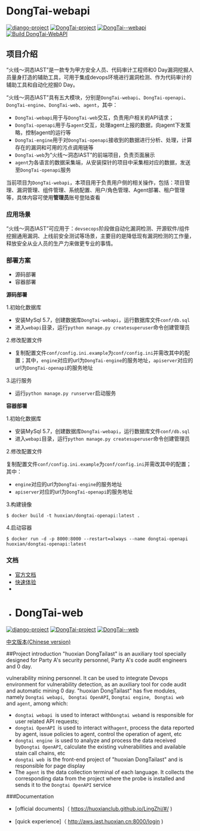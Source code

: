 # DongTai-webapi
[![django-project](https://img.shields.io/badge/django%20versions-3.0.3-blue)](https://www.djangoproject.com/)
[![DongTai-project](https://img.shields.io/badge/DongTai%20versions-beta-green)](https://huoxianclub.github.io/LingZhi/)
[![DongTai--webapi](https://img.shields.io/badge/DongTai--webapi-v1.0.0-lightgrey)](https://huoxianclub.github.io/LingZhi/#/doc/tutorial/quickstart)
[![Build DongTai-WebAPI](https://github.com/HXSecurity/DongTai-webapi/actions/workflows/build-webapi.yml/badge.svg)](https://github.com/HXSecurity/DongTai-webapi/actions/workflows/build-webapi.yml)

## 项目介绍
“火线～洞态IAST”是一款专为甲方安全人员、代码审计工程师和0 Day漏洞挖掘人员量身打造的辅助工具，可用于集成devops环境进行漏洞检测、作为代码审计的辅助工具和自动化挖掘0 Day。

“火线～洞态IAST”具有五大模块，分别是`DongTai-webapi`、`DongTai-openapi`、`DongTai-engine`、`DongTai-web`、`agent`，其中：
- `DongTai-webapi`用于与`DongTai-web`交互，负责用户相关的API请求；
- `DongTai-openapi`用于与`agent`交互，处理agent上报的数据，向agent下发策略，控制agent的运行等
- `DongTai-engine`用于对`DongTai-openapi`接收到的数据进行分析、处理，计算存在的漏洞和可用的污点调用链等
- `DongTai-web`为“火线～洞态IAST”的前端项目，负责页面展示
- `agent`为各语言的数据采集端，从安装探针的项目中采集相对应的数据，发送至`DongTai-openapi`服务

当前项目为`DongTai-webapi`，本项目用于负责用户侧的相关操作，包括：项目管理、漏洞管理、组件管理、系统配置、用户/角色管理、Agent部署、租户管理等，具体内容可使用**管理员**账号登陆查看


### 应用场景
“火线～洞态IAST”可应用于：`devsecops`阶段做自动化漏洞检测、开源软件/组件挖掘通用漏洞、上线前安全测试等场景，主要目的是降低现有漏洞检测的工作量，释放安全从业人员的生产力来做更专业的事情。

### 部署方案
- 源码部署
- 容器部署

**源码部署**

1.初始化数据库

- 安装MySql 5.7，创建数据库`DongTai-webapi`，运行数据库文件`conf/db.sql`
- 进入`webapi`目录，运行`python manage.py createsuperuser`命令创建管理员

2.修改配置文件

- 复制配置文件`conf/config.ini.example`为`conf/config.ini`并需改其中的配置；其中，`engine`对应的url为`DongTai-engine`的服务地址，`apiserver`对应的url为`DongTai-openapi`的服务地址

3.运行服务

- 运行`python manage.py runserver`启动服务

**容器部署**

1.初始化数据库

- 安装MySql 5.7，创建数据库`DongTai-webapi`，运行数据库文件`conf/db.sql`
- 进入`webapi`目录，运行`python manage.py createsuperuser`命令创建管理员

2.修改配置文件

复制配置文件`conf/config.ini.example`为`conf/config.ini`并需改其中的配置；其中：
- `engine`对应的url为`DongTai-engine`的服务地址
- `apiserver`对应的url为`DongTai-openapi`的服务地址

3.构建镜像
```
$ docker build -t huoxian/dongtai-openapi:latest .
```

4.启动容器
```
$ docker run -d -p 8000:8000 --restart=always --name dongtai-openapi huoxian/dongtai-openapi:latest
```

### 文档
- [官方文档](https://huoxianclub.github.io/LingZhi/#/)
- [快速体验](http://aws.iast.huoxian.cn:8000/login)
-
- # DongTai-web
[![django-project](https://img.shields.io/badge/django%20versions-3.0.3-blue)](https://www.djangoproject.com/)
[![DongTai-project](https://img.shields.io/badge/DongTai%20versions-beta-green)](https://github.com/huoxianclub/DongTai)
[![DongTai--web](https://img.shields.io/badge/DongTai--web-v1.0.0-lightgrey)](https://github.com/huoxianclub/DongTai-web)

[中文版本(Chinese version)](README.ZH_CN.md)

##Project introduction
"huoxian DongTaiIast" is an auxiliary tool specially designed for Party A's security personnel, Party A's code audit engineers and 0 day.

vulnerability mining personnel. It can be used to integrate Devops environment for vulnerability detection, as an auxiliary tool for code audit and automatic mining 0 day.
"huoxian DongTaiIast" has five modules, namely ` Dongtai webapi `, ` Dongtai OpenAPI`, ` Dongtai engine `, ` Dongtai web` and ` agent `, among which:

- `dongtai webapi `is used to interact with` Dongtai web `and is responsible for user related API requests;
- `dongtai OpenAPI `is used to interact with` agent `, process the data reported by agent, issue policies to agent, control the operation of agent, etc
- `dongtai engine `is used to analyze and process the data received by` Dongtai OpenAPI `, calculate the existing vulnerabilities and available stain call chains, etc
- `dongtai web `is the front-end project of "huoxian DongTaiIast" and is responsible for page display
- The `agent` is the data collection terminal of each language. It collects the corresponding data from the project where the probe is installed and sends it to the `Dongtai OpenAPI` service


###Documentation

- [official documents]（ https://huoxianclub.github.io/LingZhi/#/ )

- [quick experience]（ http://aws.iast.huoxian.cn:8000/login )

